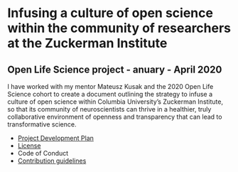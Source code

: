 # Infusing a culture of open science within the community of researchers at the Zuckerman Institute
## Open Life Science project - anuary - April 2020 

I have worked with my mentor Mateusz Kusak and the 2020 Open Life Science cohort to create a document outlining the strategy to infuse a culture of open science within Columbia University’s Zuckerman Institute, so that its community of neuroscientists can thrive in a healthier, truly collaborative environment of openness and transparency that can lead to transformative science.

* [Project Development Plan](./Project_Development_Plan.html)
* [License](./LICENSE.html)
* Code of Conduct
* [Contribution guidelines](./CONTRIBUTING.html)

